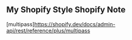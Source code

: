 ## My Shopify Style Shopify Note


[multipass]https://shopify.dev/docs/admin-api/rest/reference/plus/multipass
